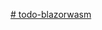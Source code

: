 [# todo-blazorwasm](https://docs.microsoft.com/en-us/aspnet/core/blazor/tutorials/build-a-blazor-app?view=aspnetcore-6.0&pivots=webassembly)
